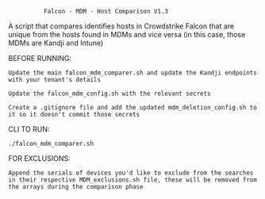              Falcon - MDM - Host Comparison V1.3   

A script that compares identifies hosts in Crowdstrike Falcon that are unique from the hosts found in MDMs and vice versa (in this case, those MDMs are Kandji and Intune)

BEFORE RUNNING:
    
    Update the main falcon_mdm_comparer.sh and update the Kandji endpoints with your tenant's details

    Update the falcon_mdm_config.sh with the relevant secrets

    Create a .gitignore file and add the updated mdm_deletion_config.sh to it so it doesn't commit those secrets

CLI TO RUN:

    ./falcon_mdm_comparer.sh

FOR EXCLUSIONS:

    Append the serials of devices you'd like to exclude from the searches in their respective MDM_exclusions.sh file, these will be removed from the arrays during the comparison phase